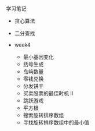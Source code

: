 学习笔记

* 贪心算法
* 二分查找

* week4
	* 最小基因变化
	* 括号生成
    * 岛屿数量
    * 零钱兑换
    * 分发饼干
    * 买卖股票的最佳时机 II
    * 跳跃游戏
	* 平方根
	* 搜索旋转排序数组
    * 寻找旋转排序数组中的最小值